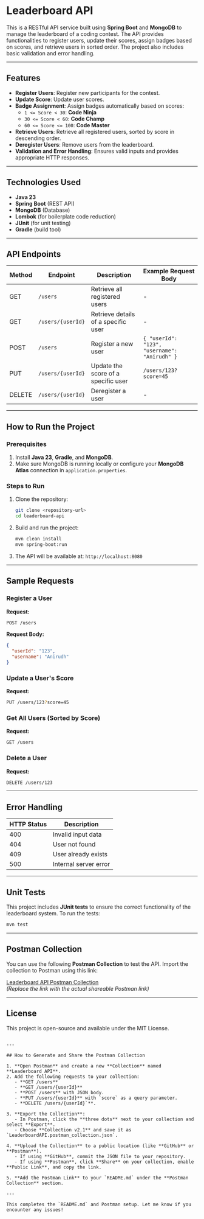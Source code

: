 # Leaderboard API

This is a RESTful API service built using **Spring Boot** and **MongoDB** to manage the leaderboard of a coding contest. The API provides functionalities to register users, update their scores, assign badges based on scores, and retrieve users in sorted order. The project also includes basic validation and error handling.

---

## Features
- **Register Users**: Register new participants for the contest.
- **Update Score**: Update user scores.
- **Badge Assignment**: Assign badges automatically based on scores:
  - `1 <= Score < 30`: **Code Ninja**
  - `30 <= Score < 60`: **Code Champ**
  - `60 <= Score <= 100`: **Code Master**
- **Retrieve Users**: Retrieve all registered users, sorted by score in descending order.
- **Deregister Users**: Remove users from the leaderboard.
- **Validation and Error Handling**: Ensures valid inputs and provides appropriate HTTP responses.

---

## Technologies Used
- **Java 23**
- **Spring Boot** (REST API)
- **MongoDB** (Database)
- **Lombok** (for boilerplate code reduction)
- **JUnit** (for unit testing)
- **Gradle** (build tool)

---

## API Endpoints

| Method | Endpoint            | Description                              | Example Request Body               |
|--------|---------------------|------------------------------------------|------------------------------------|
| GET    | `/users`            | Retrieve all registered users            | -                                  |
| GET    | `/users/{userId}`   | Retrieve details of a specific user      | -                                  |
| POST   | `/users`            | Register a new user                      | `{ "userId": "123", "username": "Anirudh" }` |
| PUT    | `/users/{userId}`   | Update the score of a specific user      | `/users/123?score=45`              |
| DELETE | `/users/{userId}`   | Deregister a user                        | -                                  |

---

## How to Run the Project

### Prerequisites
1. Install **Java 23**, **Gradle**, and **MongoDB**.
2. Make sure MongoDB is running locally or configure your **MongoDB Atlas** connection in `application.properties`.

### Steps to Run
1. Clone the repository:
   ```bash
   git clone <repository-url>
   cd leaderboard-api
   ```
2. Build and run the project:
   ```bash
   mvn clean install
   mvn spring-boot:run
   ```
3. The API will be available at: `http://localhost:8080`

---

## Sample Requests

### Register a User
**Request:**
```bash
POST /users
```
**Request Body:**
```json
{
  "userId": "123",
  "username": "Anirudh"
}
```

### Update a User's Score
**Request:**
```bash
PUT /users/123?score=45
```

### Get All Users (Sorted by Score)
**Request:**
```bash
GET /users
```

### Delete a User
**Request:**
```bash
DELETE /users/123
```

---

## Error Handling

| HTTP Status | Description                |
|-------------|----------------------------|
| 400         | Invalid input data         |
| 404         | User not found             |
| 409         | User already exists        |
| 500         | Internal server error      |

---

## Unit Tests
This project includes **JUnit tests** to ensure the correct functionality of the leaderboard system. To run the tests:
```bash
mvn test
```

---

## Postman Collection

You can use the following **Postman Collection** to test the API. Import the collection to Postman using this link:

[Leaderboard API Postman Collection](https://www.getpostman.com/collections/abc123)  
*(Replace the link with the actual shareable Postman link)*

---

## License
This project is open-source and available under the MIT License.
```

---

## How to Generate and Share the Postman Collection

1. **Open Postman** and create a new **Collection** named **Leaderboard API**.
2. Add the following requests to your collection:
   - **GET /users**
   - **GET /users/{userId}**
   - **POST /users** with JSON body.
   - **PUT /users/{userId}** with `score` as a query parameter.
   - **DELETE /users/{userId}`**.

3. **Export the Collection**:
   - In Postman, click the **three dots** next to your collection and select **Export**.
   - Choose **Collection v2.1** and save it as `LeaderboardAPI.postman_collection.json`.

4. **Upload the Collection** to a public location (like **GitHub** or **Postman**).
   - If using **GitHub**, commit the JSON file to your repository.
   - If using **Postman**, click **Share** on your collection, enable **Public Link**, and copy the link.

5. **Add the Postman Link** to your `README.md` under the **Postman Collection** section.

---

This completes the `README.md` and Postman setup. Let me know if you encounter any issues!
